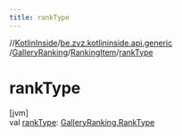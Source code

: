 ```yaml
---
title: rankType
---
```

//[KotlinInside](../../../../index.html)/[be.zvz.kotlininside.api.generic](../../index.html)
/[GalleryRanking](../index.html)/[RankingItem](index.html)/[rankType](rank-type.html)

# rankType

[jvm]\
val [rankType](rank-type.html): [GalleryRanking.RankType](../-rank-type/index.html)




